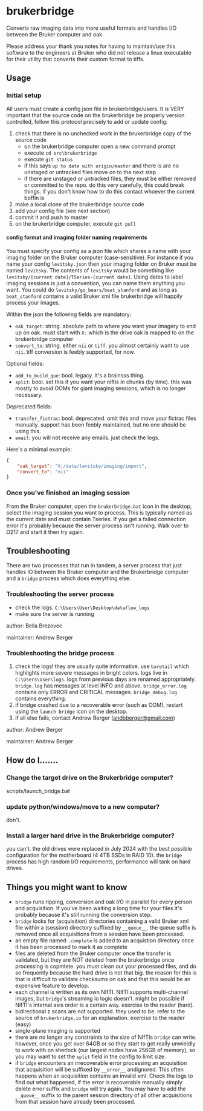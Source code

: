 # brukerbridge

Converts raw imaging data into more useful formats and handles I/O between the Bruker computer and oak.

Please address your thank you notes for having to maintain/use this software to the engineers at Bruker who did not release a linux executable for their utility that converts their custom format to tiffs.

## Usage

### Initial setup

All users must create a config json file in brukerbridge/users. It is VERY important that the source code on the brukerbridge be properly version controlled, follow this protocol precisely to add or update config:

1. check that there is no unchecked work in the brukerbridge copy of the source code
   - on the brukerbridge computer open a new command prompt
   - execute `cd src\brukerbridge`
   - execute `git status`
   - if this says `up to date with origin/master` and there is are no unstaged or untracked files move on to the next step
   - if there are unstaged or untracked files, they must be either removed or committed to the repo. do this very carefully, this could break things. if you don't know how to do this contact whoever the current boffin is
2. make a local clone of the brukerbridge source code
3. add your config file (see next section)
4. commit it and push to master
5. on the brukerbridge computer, execute `git pull`

#### config format and imaging folder naming requirements

You must specify your config as a json file which shares a name with your imaging folder on the Bruker computer (case-sensitive). For instance if you name your config `levitsky.json` then your imaging folder on Bruker must be named `levitsky`. The contents of `levitsky` would be something like `levitsky/[current date]/TSeries-[current date]`. Using dates to label imaging sessions is just a convention, you can name them anything you want. You could do `levitsky/go_bears/beat_stanford` and as long as `beat_stanford` contains a valid Bruker xml file brukerbridge will happily process your images.

Within the json the following fields are mandatory:

- `oak_target`: string. absolute path to where you want your imagery to end up on oak. must start with `X:` which is the drive oak is mapped to on the brukerbridge computer
-  `convert_to`: string. either `nii` or `tiff`. you almost certainly want to use `nii`.  tiff conversion is feebly supported, for now.

Optional fields:
- `add_to_build_que`: bool. legacy. it's a brainsss thing.
- `split`: bool. set this if you want your niftis in chunks (by time). this was mostly to avoid OOMs for giant imaging sessions, which is no longer necessary.

Deprecated fields:

- `transfer_fictrac`: bool. deprecated. omit this and move your fictrac files manually. support has been feebly maintained, but no one should be using this.
- `email`: you will not receive any emails. just check the logs.


Here's a minimal example:

```json
{
    "oak_target": "X:/data/levitsky/imaging/import",
    "convert_to": "nii"
}
```


### Once you've finished an imaging session

From the Bruker computer, open the `brukerbridge.bat` icon in the desktop, select the imaging session you want to process. This is typically named as the current date and must contain Tseries. If you get a failed connection error it's probably because the server process isn't running. Walk over to D217 and start it then try again.

## Troubleshooting

There are two processes that run in tandem, a server process that just handles IO between the Bruker computer and the Brukerbridge computer and a `bridge` process which does everything else.

### Troubleshooting the server process

- check the logs. `C:\Users\User\Desktop\dataflow_logs`
- make sure the server is running

author: Bella Brezovec

maintainer: Andrew Berger

### Troubleshooting the bridge process

1. check the logs! they are usually quite informative. use `baretail` which highlights more severe messages in bright colors. logs live in `C:\Users\User\logs`. logs from previous days are renamed appropriately. `bridge.log` has messages at level INFO and above. `bridge_error.log` contains only ERROR and CRITICAL messages. `bridge_debug.log` contains everything.
2. if bridge crashed due to a recoverable error (such as OOM), restart using the `launch bridge` icon on the desktop.
3. if all else fails, contact Andrew Berger (andbberger@gmail.com)

author: Andrew Berger

maintainer: Andrew Berger


## How do I.......

### Change the target drive on the Brukerbridge computer?

scripts/launch_bridge.bat

### update python/windows/move to a new computer?

don't.

### Install a larger hard drive in the Brukerbridge computer?

you can't. the old drives were replaced in July 2024 with the best possible configuration for the motherboard (4 4TB SSDs in RAID 10). the `bridge` process has high random I/O requirements, performance will tank on hard drives.

## Things you might want to know

- `bridge` runs ripping, conversion and oak I/O in parallel for every person and acquisition. If you've been waiting a long time for your files it's probably because it's still running the conversion step.
- `bridge` looks for (acquisition) directories containing a valid Bruker xml file within a (session) directory suffixed by `__queue__`. the queue suffix is removed once all acquisitions from a session have been processed.
- an empty file named `.complete` is added to an acquistion directory once it has been processed to mark it as complete
- files are deleted from the Bruker computer once the transfer is validated, but they are NOT deleted from the brukerbridge once processing is copmlete. you must clean out your processed files, and do so frequently because the hard drive is not that big. the reason for this is that is difficult to validate checksums on oak and that this would be an expensive feature to develop.
- each channel is written as its own NIfTI. NIfTI supports multi-channel images, but `bridge`'s streaming io logic doesn't. might be possible if NIfTI's internal axis order is a certain way. exercise to the reader (hard).
- bidirectional z scans are not supported. they used to be. refer to the source of `brukerbridge.io` for an explanation. exercise to the reader (easy)
- single-plane imaging is supported
- there are no longer any constraints to the size of NIfTIs `bridge` can write. however, once you get over 64GB or so they start to get really unwieldly to work with on sherlock (our largest nodes have 256GB of memory), so you may want to set the `split` field in the config to limit size.
- if `bridge` encounters an irrecoverable error processing an acquisition that acquisition will be suffixed by `__error__` andignored. This often happens when an acquisition contains an invalid xml. Check the logs to find out what happened, if the error is recoverable manually simply delete error suffix and `bridge` will try again. You may have to add the `__queue__` suffix to the parent session directory of all other acquisitions from that session have already been processed.
